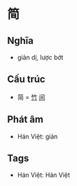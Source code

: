 # 简

## Nghĩa

* giản dị, lược bớt

## Cấu trúc
* 简 = [竹](竹.md) [间](间.md)

## Phát âm

* Hán Việt: giản

## Tags
* Hán Việt: Hán Việt

<script>window.HANZI_FIELD='简';</script>
